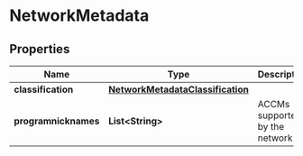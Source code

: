 

# NetworkMetadata


## Properties

| Name | Type | Description | Notes |
|------------ | ------------- | ------------- | -------------|
|**classification** | [**NetworkMetadataClassification**](NetworkMetadataClassification.md) |  |  |
|**programnicknames** | **List&lt;String&gt;** | ACCMs supported by the network |  |



